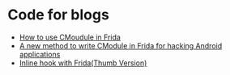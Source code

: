 
# Code for blogs

- [How to use CMoudule in Frida](http://mengxipeng1122.github.io/2022/06/27/How-to-use-CMoudule-in-Frida/)
- [A new method to write CModule in Frida for hacking Android applications](http://mengxipeng1122.github.io/2022/06/28/A-new-method-to-write-CModule-in-Frida-for-hacking-Android-applications/)
- [Inline hook with Frida(Thumb Version)](http://mengxipeng1122.github.io/2022/06/29/Inline-hook-with-Frida-Thumb-version/)
